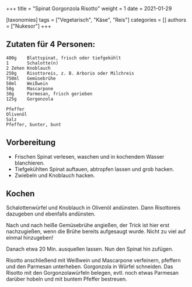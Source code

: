 +++
title = "Spinat Gorgonzola Risotto"
weight = 1
date = 2021-01-29

[taxonomies]
tags = ["Vegetarisch", "Käse", "Reis"]
categories = []
authors = ["Nukesor"]
+++

## Zutaten für 4 Personen:

```
400g    Blattspinat, frisch oder tiefgekühlt
1       Schalotte(n)
2 Zehen Knoblauch
250g    Risottoreis, z. B. Arborio oder Milchreis
750ml   Gemüsebrühe
50ml    Weißwein
50g     Mascarpone
30g     Parmesan, frisch gerieben
125g    Gorgonzola

Pfeffer
Olivenöl
Salz
Pfeffer, bunter, bunt
```

## Vorbereitung

- Frischen Spinat verlesen, waschen und in kochendem Wasser blanchieren.
- Tiefgekühlten Spinat auftauen, abtropfen lassen und grob hacken.
- Zwiebeln und Knoblauch hacken.

## Kochen

Schalottenwürfel und Knoblauch in Olivenöl andünsten.
Dann Risottoreis dazugeben und ebenfalls andünsten.

Nach und nach heiße Gemüsebrühe angießen, der Trick ist hier erst nachzugießen, wenn die Brühe bereits aufgesaugt wurde.
Nicht zu viel auf einmal hinzugeben!

Danach etwa 20 Min. ausquellen lassen.
Nun den Spinat hin zufügen.

Risotto anschließend mit Weißwein und Mascarpone verfeinern, pfeffern und den Parmesan unterheben. Gorgonzola in Würfel schneiden. Das Risotto mit den Gorgonzolawürfeln belegen, evtl. noch etwas Parmesan darüber hobeln und mit buntem Pfeffer bestreuen.

